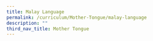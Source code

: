 ```yaml
---
title: Malay Language
permalink: /curriculum/Mother-Tongue/malay-language
description: ""
third_nav_title: Mother Tongue
---
```

